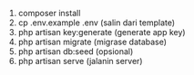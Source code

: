 1. composer install
2. cp .env.example .env (salin dari template)
3. php artisan key:generate (generate app key)
4. php artisan migrate (migrase database)
5. php artisan db:seed (opsional)
6. php artisan serve (jalanin server)
